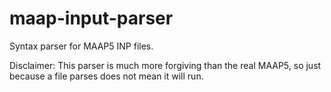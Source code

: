 # maap-input-parser
Syntax parser for MAAP5 INP files.

Disclaimer: This parser is much more forgiving than the real MAAP5, so just because a file parses does not mean it will run.
